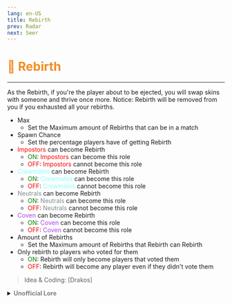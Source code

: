 ```yaml
---
lang: en-US
title: Rebirth
prev: Radar
next: Seer
---
```


# <font color=#f38c24>🧬 <b>Rebirth</b></font> <Badge text="Helpful" type="tip" vertical="middle"/>
---

As the Rebirth, if you're the player about to be ejected, you will swap skins with someone and thrive once more.
Notice: Rebirth will be removed from you if you exhausted all your rebirths.

* Max
  * Set the Maximum amount of Rebirths that can be in a match
* Spawn Chance
  * Set the percentage players have of getting Rebirth
* <font color=red>Impostors</font> can become Rebirth
  * <font color=green>ON</font>: <font color=red>Impostors</font> can become this role
  * <font color=red>OFF</font>: <font color=red>Impostors</font> cannot become this role
* <font color=#8cffff>Crewmates</font> can become Rebirth
  * <font color=green>ON</font>: <font color=#8cffff>Crewmates</font> can become this role
  * <font color=red>OFF</font>: <font color=#8cffff>Crewmates</font> cannot become this role
* <font color=#7f8c8d>Neutrals</font> can become Rebirth
  * <font color=green>ON</font>: <font color=#7f8c8d>Neutrals</font> can become this role
  * <font color=red>OFF</font>: <font color=#7f8c8d>Neutrals</font> cannot become this role
* <font color=#ac42f2>Coven</font> can become Rebirth
  * <font color=green>ON</font>: <font color=#ac42f2>Coven</font> can become this role
  * <font color=red>OFF</font>: <font color=#ac42f2>Coven</font> cannot become this role
* Amount of Rebirths
  * Set the Maximum amount of Rebirths that Rebirth can Rebirth
* Only rebirth to players who voted for them
  * <font color=green>ON</font>: Rebirth will only become players that voted them
  * <font color=red>OFF</font>: Rebirth will become any player even if they didn't vote them

> Idea & Coding: [Drakos]

<details>
<summary><b><font color=gray>Unofficial Lore</font></b></summary>

Placeholder: This role is a ROLE OH EM GOSH
> Submitted by: Member
</details>